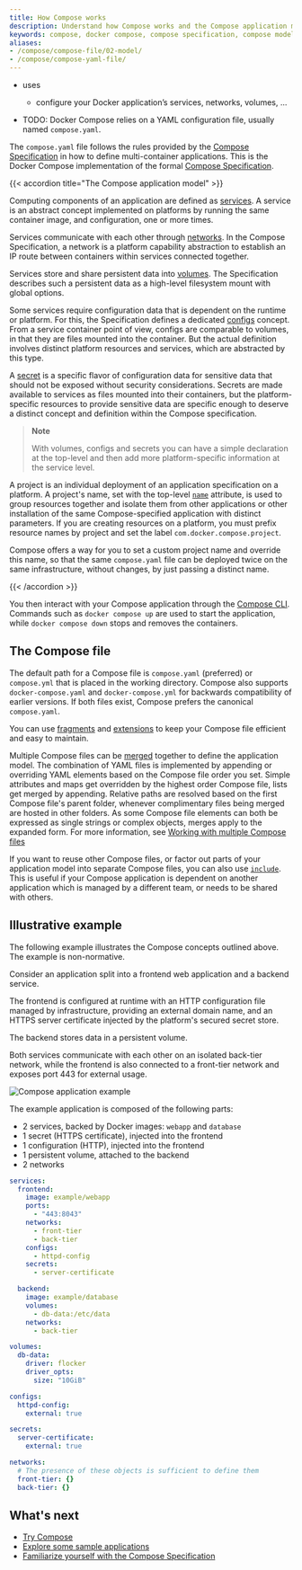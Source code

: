 ```yaml
---
title: How Compose works
description: Understand how Compose works and the Compose application model with an illustrative example 
keywords: compose, docker compose, compose specification, compose model 
aliases:
- /compose/compose-file/02-model/
- /compose/compose-yaml-file/
---
```



* uses
  * configure your Docker application’s services, networks, volumes, ...

* TODO:
Docker Compose relies on a YAML configuration file, usually named `compose.yaml`. 

The `compose.yaml` file follows the rules provided by the [Compose Specification](compose-file/_index.md) in how to define multi-container applications. This is the Docker Compose implementation of the formal [Compose Specification](https://github.com/compose-spec/compose-spec). 

{{< accordion title="The Compose application model" >}}

Computing components of an application are defined as [services](compose-file/05-services.md). A service is an abstract concept implemented on platforms by running the same container image, and configuration, one or more times.

Services communicate with each other through [networks](compose-file/06-networks.md). In the Compose Specification, a network is a platform capability abstraction to establish an IP route between containers within services connected together.

Services store and share persistent data into [volumes](compose-file/07-volumes.md). The Specification describes such a persistent data as a high-level filesystem mount with global options. 

Some services require configuration data that is dependent on the runtime or platform. For this, the Specification defines a dedicated [configs](compose-file/08-configs.md) concept. From a service container point of view, configs are comparable to volumes, in that they are files mounted into the container. But the actual definition involves distinct platform resources and services, which are abstracted by this type.

A [secret](compose-file/09-secrets.md) is a specific flavor of configuration data for sensitive data that should not be exposed without security considerations. Secrets are made available to services as files mounted into their containers, but the platform-specific resources to provide sensitive data are specific enough to deserve a distinct concept and definition within the Compose specification.

>**Note**
>
> With volumes, configs and secrets you can have a simple declaration at the top-level and then add more platform-specific information at the service level.

A project is an individual deployment of an application specification on a platform. A project's name, set with the top-level [`name`](compose-file/04-version-and-name.md) attribute, is used to group
resources together and isolate them from other applications or other installation of the same Compose-specified application with distinct parameters. If you are creating resources on a platform, you must prefix resource names by project and
set the label `com.docker.compose.project`.

Compose offers a way for you to set a custom project name and override this name, so that the same `compose.yaml` file can be deployed twice on the same infrastructure, without changes, by just passing a distinct name.

{{< /accordion >}}

You then interact with your Compose application through the [Compose CLI](reference/_index.md). Commands such as `docker compose up` are used to start the application, while `docker compose down` stops and removes the containers.

## The Compose file

The default path for a Compose file is `compose.yaml` (preferred) or `compose.yml` that is placed in the working directory.
Compose also supports `docker-compose.yaml` and `docker-compose.yml` for backwards compatibility of earlier versions.
If both files exist, Compose prefers the canonical `compose.yaml`.

You can use [fragments](compose-file/10-fragments.md) and [extensions](compose-file/11-extension.md) to keep your Compose file efficient and easy to maintain.

Multiple Compose files can be [merged](13-merge.md) together to define the application model. The combination of YAML files is implemented by appending or overriding YAML elements based on the Compose file order you set. 
Simple attributes and maps get overridden by the highest order Compose file, lists get merged by appending. Relative
paths are resolved based on the first Compose file's parent folder, whenever complimentary files being
merged are hosted in other folders. As some Compose file elements can both be expressed as single strings or complex objects, merges apply to
the expanded form. For more information, see [Working with multiple Compose files](multiple-compose-files/_index.md)

If you want to reuse other Compose files, or factor out parts of your application model into separate Compose files, you can also use [`include`](compose-file/14-include.md). This is useful if your Compose application is dependent on another application which is managed by a different team, or needs to be shared with others.

## Illustrative example

The following example illustrates the Compose concepts outlined above. The example is non-normative.

Consider an application split into a frontend web application and a backend service.

The frontend is configured at runtime with an HTTP configuration file managed by infrastructure, providing an external domain name, and an HTTPS server certificate injected by the platform's secured secret store.

The backend stores data in a persistent volume.

Both services communicate with each other on an isolated back-tier network, while the frontend is also connected to a front-tier network and exposes port 443 for external usage.

![Compose application example](images/compose-application.webp)

The example application is composed of the following parts:

- 2 services, backed by Docker images: `webapp` and `database`
- 1 secret (HTTPS certificate), injected into the frontend
- 1 configuration (HTTP), injected into the frontend
- 1 persistent volume, attached to the backend
- 2 networks

```yml
services:
  frontend:
    image: example/webapp
    ports:
      - "443:8043"
    networks:
      - front-tier
      - back-tier
    configs:
      - httpd-config
    secrets:
      - server-certificate

  backend:
    image: example/database
    volumes:
      - db-data:/etc/data
    networks:
      - back-tier

volumes:
  db-data:
    driver: flocker
    driver_opts:
      size: "10GiB"

configs:
  httpd-config:
    external: true

secrets:
  server-certificate:
    external: true

networks:
  # The presence of these objects is sufficient to define them
  front-tier: {}
  back-tier: {}
```

## What's next 

- [Try Compose](gettingstarted.md)
- [Explore some sample applications](samples-for-compose.md)
- [Familiarize yourself with the Compose Specification](compose-file/_index.md)